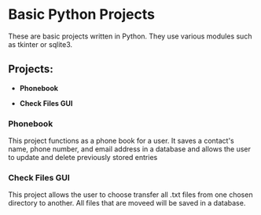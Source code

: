 # Basic Python Projects

These are basic projects written in Python. They use various modules such as tkinter or sqlite3.

## Projects:

- **Phonebook** 

- **Check Files GUI** 

### Phonebook
This project functions as a phone book for a user. It saves a contact's name, phone number, and email 
address in a database and allows the user to update and delete previously stored entries

### Check Files GUI
This project allows the user to choose transfer all .txt files from one chosen directory to another. 
All files that are moveed will be saved in a database.
